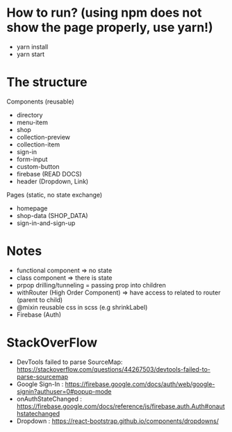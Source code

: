 # How to run? (using npm does not show the page properly, use yarn!)

- yarn install
- yarn start

# The structure

Components (reusable)

- directory
- menu-item
- shop
- collection-preview
- collection-item
- sign-in
- form-input
- custom-button
- firebase (READ DOCS)
- header (Dropdown, Link)

Pages (static, no state exchange)

- homepage
- shop-data (SHOP_DATA)
- sign-in-and-sign-up

# Notes

- functional component => no state
- class component => there is state
- prpop drilling/tunneling = passing prop into children
- withRouter (High Order Component) => have access to related to router (parent to child)
- @mixin reusable css in scss (e.g shrinkLabel)
- Firebase (Auth)

# StackOverFlow

- DevTools failed to parse SourceMap: https://stackoverflow.com/questions/44267503/devtools-failed-to-parse-sourcemap
- Google Sign-In : https://firebase.google.com/docs/auth/web/google-signin?authuser=0#popup-mode
- onAuthStateChanged : https://firebase.google.com/docs/reference/js/firebase.auth.Auth#onauthstatechanged
- Dropdown : https://react-bootstrap.github.io/components/dropdowns/
